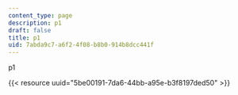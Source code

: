 ```yaml
---
content_type: page
description: p1
draft: false
title: p1
uid: 7abda9c7-a6f2-4f08-b8b0-914b8dcc441f
---
```

p1

{{< resource uuid="5be00191-7da6-44bb-a95e-b3f8197ded50" >}}